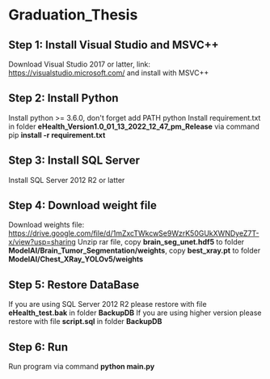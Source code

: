 # Graduation_Thesis
## Step 1: Install Visual Studio and MSVC++
Download Visual Studio 2017 or latter, link: https://visualstudio.microsoft.com/ and install with MSVC++
## Step 2: Install Python
Install python >= 3.6.0, don't forget add PATH python
Install requirement.txt in folder **eHealth_Version1.0_01_13_2022_12_47_pm_Release** via command pip **install -r requirement.txt**
## Step 3: Install SQL Server
Install SQL Server 2012 R2 or latter
## Step 4: Download weight file
Download weights file: https://drive.google.com/file/d/1mZxcTWkcwSe9WzrK50GUkXWNDyeZ7T-x/view?usp=sharing
Unzip rar file, copy **brain_seg_unet.hdf5** to folder **ModelAI/Brain_Tumor_Segmentation/weights**, copy **best_xray.pt** to folder **ModelAI/Chest_XRay_YOLOv5/weights**
## Step 5: Restore DataBase
If you are using SQL Server 2012 R2 please restore with file **eHealth_test.bak** in folder **BackupDB**
If you are using higher version please restore with file **script.sql** in folder **BackupDB**
## Step 6: Run
Run program via command **python main.py**
